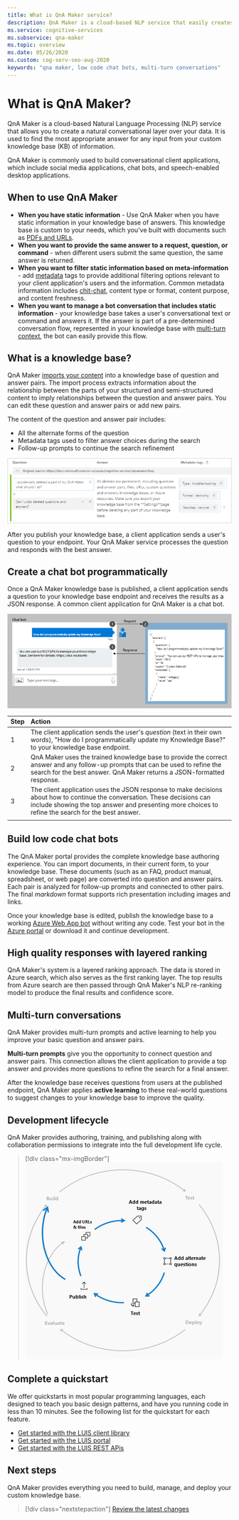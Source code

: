 ```yaml
---
title: What is QnA Maker service?
description: QnA Maker is a cloud-based NLP service that easily creates a natural conversational layer over your data. It can be used to find the most appropriate answer for any given natural language input, from your custom knowledge base (KB) of information.
ms.service: cognitive-services
ms.subservice: qna-maker
ms.topic: overview
ms.date: 05/26/2020
ms.custom: cog-serv-seo-aug-2020
keywords: "qna maker, low code chat bots, multi-turn conversations"
---
```


# What is QnA Maker?

QnA Maker is a cloud-based Natural Language Processing (NLP) service that allows you to create a natural conversational layer over your data. It is  used to find the most appropriate answer for any input from your custom knowledge base (KB) of information.

QnA Maker is commonly used to build conversational client applications, which include social media applications, chat bots, and speech-enabled desktop applications.

## When to use QnA Maker

* **When you have static information** - Use QnA Maker when you have static information in your knowledge base of answers. This knowledge base is custom to your needs, which you've built with documents such as [PDFs and URLs](../concepts/content-types.md).
* **When you want to provide the same answer to a request, question, or command** - when different users submit the same question, the same answer is returned.
* **When you want to filter static information based on meta-information** - add [metadata](../how-to/metadata-generateanswer-usage.md) tags to provide additional filtering options relevant to your client application's users and the information. Common metadata information includes [chit-chat](../how-to/chit-chat-knowledge-base.md), content type or format, content purpose, and content freshness.
* **When you want to manage a bot conversation that includes static information** - your knowledge base takes a user's conversational text or command and answers it. If the answer is part of a pre-determined conversation flow, represented in your knowledge base with [multi-turn context](../how-to/multiturn-conversation.md), the bot can easily provide this flow.

## What is a knowledge base?

QnA Maker [imports your content](../concepts/knowledge-base.md) into a knowledge base of question and answer pairs. The import process extracts information about the relationship between the parts of your structured and semi-structured content to imply relationships between the question and answer pairs. You can edit these question and answer pairs or add new pairs.

The content of the question and answer pair includes:
* All the alternate forms of the question
* Metadata tags used to filter answer choices during the search
* Follow-up prompts to continue the search refinement

![Example question and answer with metadata](../media/qnamaker-overview-learnabout/example-question-and-answer-with-metadata.png)

After you publish your knowledge base, a client application sends a user's question to your endpoint. Your QnA Maker service processes the question and responds with the best answer.

## Create a chat bot programmatically

Once a QnA Maker knowledge base is published, a client application sends a question to your knowledge base endpoint and receives the results as a JSON response. A common client application for QnA Maker is a chat bot.

![Ask a bot a question and get answer from knowledge base content](../media/qnamaker-overview-learnabout/bot-chat-with-qnamaker.png)

|Step|Action|
|:--|:--|
|1|The client application sends the user's _question_ (text in their own words), "How do I programmatically update my Knowledge Base?" to your knowledge base endpoint.|
|2|QnA Maker uses the trained knowledge base to provide the correct answer and any follow-up prompts that can be used to refine the search for the best answer. QnA Maker returns a JSON-formatted response.|
|3|The client application uses the JSON response to make decisions about how to continue the conversation. These decisions can include showing the top answer and presenting more choices to refine the search for the best answer. |
|||

## Build low code chat bots

The QnA Maker portal provides the complete knowledge base authoring experience. You can import documents, in their current form, to your knowledge base. These documents (such as an FAQ, product manual, spreadsheet, or web page) are converted into question and answer pairs. Each pair is analyzed for follow-up prompts and connected to other pairs. The final _markdown_ format supports rich presentation including images and links.

Once your knowledge base is edited, publish the knowledge base to a working [Azure Web App bot](https://azure.microsoft.com/services/bot-service/) without writing any code. Test your bot in the [Azure portal](https://portal.azure.com) or download it and continue development.

## High quality responses with layered ranking

QnA Maker's system is a layered ranking approach. The data is stored in Azure search, which also serves as the first ranking layer. The top results from Azure search are then passed through QnA Maker's NLP re-ranking model to produce the final results and confidence score.

## Multi-turn conversations

QnA Maker provides multi-turn prompts and active learning to help you improve your basic question and answer pairs.

**Multi-turn prompts** give you the opportunity to connect question and answer pairs. This connection allows the client application to provide a top answer and provides more questions to refine the search for a final answer.

After the knowledge base receives questions from users at the published endpoint, QnA Maker applies **active learning** to these real-world questions to suggest changes to your knowledge base to improve the quality.

## Development lifecycle

QnA Maker provides authoring, training, and publishing along with collaboration permissions to integrate into the full development life cycle.

> [!div class="mx-imgBorder"]
> ![Conceptual image of development cycle](../media/qnamaker-overview-learnabout/development-cycle.png)


## Complete a quickstart

We offer quickstarts in most popular programming languages, each designed to teach you basic design patterns, and have you running code in less than 10 minutes. See the following list for the quickstart for each feature.

* [Get started with the LUIS client library](../quickstarts/quickstart-sdk.md)
* [Get started with the LUIS portal](../quickstarts/create-publish-knowledge-base.md)
* [Get started with the LUIS REST APis](../quickstarts/quickstart-rest-curl.md)


## Next steps
QnA Maker provides everything you need to build, manage, and deploy your custom knowledge base.

> [!div class="nextstepaction"]
> [Review the latest changes](../whats-new.md)
